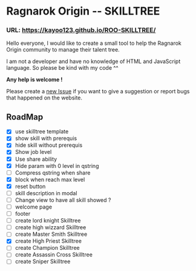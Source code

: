 # Ragnarok Origin -- SKILLTREE

### URL: https://kayoo123.github.io/ROO-SKILLTREE/

Hello everyone,
I would like to create a small tool to help the Ragnarok Origin community to manage their talent tree.

I am not a developer and have no knowledge of HTML and JavaScript language.
So please be kind with my code ^^


**Any help is welcome !**

Please create a [new Issue](https://github.com/kayoo123/ROO-SKILLTREE/issues) if you want to give a suggestion or report bugs that happened on the website.


## RoadMap

- [x] use skilltree template
- [x] show skill with prerequis
- [x] hide skill without prerequis 
- [x] Show job level
- [x] Use share ability
- [x] Hide param with 0 level in qstring
- [ ] Compress qstring when share
- [x] block when reach max level
- [x] reset button
- [ ] skill description in modal
- [ ] Change view to have all skill showed ?
- [ ] welcome page
- [ ] footer
- [ ] create lord knight Skilltree
- [ ] create high wizzard Skilltree
- [ ] create Master Smith Skilltree 
- [x] create High Priest Skilltree
- [ ] create Champion Skilltree
- [ ] create Assassin Cross Skilltree
- [ ] create Sniper Skilltree

